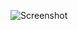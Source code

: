 ![Screenshot](https://raw.githubusercontent.com/Cryakl/Ultimate-RAT-Collection/refs/heads/main/LokiTech/Screenshot.png)
